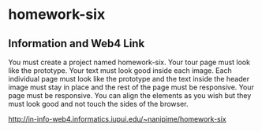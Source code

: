# homework-six

## Information and Web4 Link

You must create a project named homework-six.
Your tour page must look like the prototype. Your text must look good inside each image. 
Each individual page must look like the prototype and the text inside the header image must stay in place and the rest of the page must be responsive. 
Your page must be responsive. 
You can align the elements as you wish but they must look good and not touch the sides of the browser.

http://in-info-web4.informatics.iupui.edu/~nanipime/homework-six
